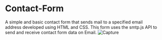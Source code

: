# Contact-Form
A simple and basic contact form that sends mail to a specified email address developed using HTML and CSS. This form uses the smtp.js API to send and receive contact form data on Email.
![Capture](https://github.com/LakshmiM567/contact-form/assets/87180391/bc19c3bb-f7cd-4d71-beb8-269190d5a8e2)

